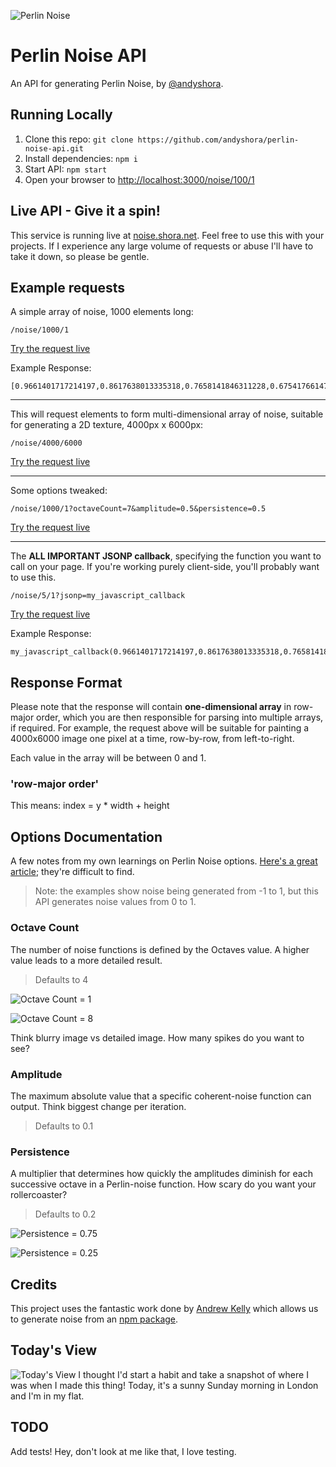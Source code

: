 ![Perlin Noise](https://i.imgur.com/5xNS0uS.jpg)

# Perlin Noise API
An API for generating Perlin Noise, by [@andyshora](https://twitter.com/andyshora).

## Running Locally

1. Clone this repo: `git clone https://github.com/andyshora/perlin-noise-api.git`
2. Install dependencies: `npm i`
3. Start API: `npm start`
4. Open your browser to [http://localhost:3000/noise/100/1](http://localhost:3000/noise/100/1)

## Live API - Give it a spin!

This service is running live at [noise.shora.net](http://noise.shora.net/noise/1000/1). Feel free to use this with your projects. If I experience any large volume of requests or abuse I'll have to take it down, so please be gentle.

## Example requests

A simple array of noise, 1000 elements long:
```
/noise/1000/1
```

[Try the request live](http://noise.shora.net/noise/1000/1)

Example Response:
```
[0.9661401717214197,0.8617638013335318,0.7658141846311228,0.6754176614781082,0.588071107802635,...];
```

---

This will request elements to form multi-dimensional array of noise, suitable for generating a 2D texture, 4000px x 6000px:
```
/noise/4000/6000
```

[Try the request live](http://noise.shora.net/noise/4000/6000)

---

Some options tweaked:
```
/noise/1000/1?octaveCount=7&amplitude=0.5&persistence=0.5
```

[Try the request live](http://noise.shora.net/noise/1000/1?octaveCount=7&amplitude=0.5&persistence=0.5)

---

The **ALL IMPORTANT JSONP callback**, specifying the function you want to call on your page. If you're working purely client-side, you'll probably want to use this.
```
/noise/5/1?jsonp=my_javascript_callback
```

[Try the request live](http://noise.shora.net/noise/5/1?jsonp=my_javascript_callback)

Example Response:
```
my_javascript_callback(0.9661401717214197,0.8617638013335318,0.7658141846311228,0.6754176614781082,0.588071107802635);
```

## Response Format

Please note that the response will contain **one-dimensional array** in row-major order, which you are then responsible for parsing into multiple arrays, if required. For example, the request above will be suitable for painting a 4000x6000 image one pixel at a time, row-by-row, from left-to-right.

Each value in the array will be between 0 and 1.

### 'row-major order'
This means: index = y * width + height

## Options Documentation

A few notes from my own learnings on Perlin Noise options. [Here's a great article](http://libnoise.sourceforge.net/glossary/); they're difficult to find.

> Note: the examples show noise being generated from -1 to 1, but this API generates noise values from 0 to 1.

### Octave Count
The number of noise functions is defined by the Octaves value. A higher value leads to a more detailed result.
> Defaults to 4

![Octave Count = 1](http://libnoise.sourceforge.net/glossary/images/octave1.png)

![Octave Count = 8](http://libnoise.sourceforge.net/glossary/images/octave8.png)

Think blurry image vs detailed image. How many spikes do you want to see?


### Amplitude
The maximum absolute value that a specific coherent-noise function can output. Think biggest change per iteration.
> Defaults to 0.1

### Persistence
A multiplier that determines how quickly the amplitudes diminish for each successive octave in a Perlin-noise function. How scary do you want your rollercoaster?
> Defaults to 0.2

![Persistence = 0.75](http://libnoise.sourceforge.net/glossary/images/persistence34.png)

![Persistence = 0.25](http://libnoise.sourceforge.net/glossary/images/persistence14.png)

## Credits

This project uses the fantastic work done by [Andrew Kelly](https://twitter.com/andy_kelley) which allows us to generate noise from an [npm package](https://www.npmjs.com/package/perlin-noise).

## Today's View

![Today's View](https://i.imgur.com/FMVsxUy.jpg=600x)
I thought I'd start a habit and take a snapshot of where I was when I made this thing! Today, it's a sunny Sunday morning in London and I'm in my flat.

## TODO

Add tests! Hey, don't look at me like that, I love testing.

